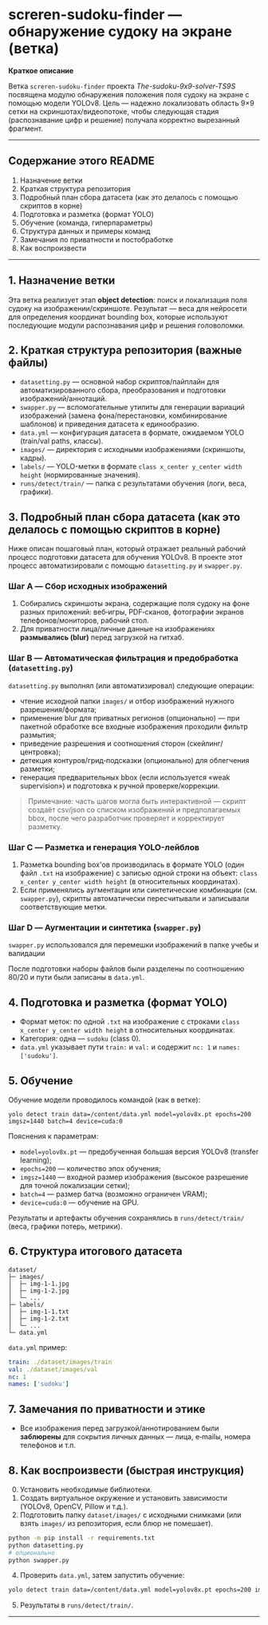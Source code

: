 # screren-sudoku-finder — обнаружение судоку на экране (ветка)

**Краткое описание**

Ветка `screren-sudoku-finder` проекта *The-sudoku-9x9-solver-TS9S* посвящена модулю обнаружения положения поля судоку на экране с помощью модели YOLOv8. Цель — надежно локализовать область 9×9 сетки на скриншотах/видеопотоке, чтобы следующая стадия (распознавание цифр и решение) получала корректно вырезанный фрагмент.

---

## Содержание этого README

1. Назначение ветки
2. Краткая структура репозитория
3. Подробный план сбора датасета (как это делалось с помощью скриптов в корне)
4. Подготовка и разметка (формат YOLO)
5. Обучение (команда, гиперпараметры)
6. Структура данных и примеры команд
7. Замечания по приватности и постобработке
8. Как воспроизвести

---

## 1. Назначение ветки

Эта ветка реализует этап **object detection**: поиск и локализация поля судоку на изображении/скриншоте. Результат — веса для нейросети для определения координат bounding box, которые используют последующие модули распознавания цифр и решения головоломки.

## 2. Краткая структура репозитория (важные файлы)

- `datasetting.py` — основной набор скриптов/пайплайн для автоматизированного сбора, преобразования и подготовки изображений/аннотаций.
- `swapper.py` — вспомогательные утилиты для генерации вариаций изображений (замена фона/перестановки, комбинирование шаблонов) и приведения датасета к единообразию.
- `data.yml` — конфигурация датасета в формате, ожидаемом YOLO (train/val paths, классы).
- `images/` — директория с исходными изображениями (скриншоты, кадры).
- `labels/` — YOLO-метки в формате `class x_center y_center width height` (нормированные значения).
- `runs/detect/train/` — папка с результатами обучения (логи, веса, графики).


## 3. Подробный план сбора датасета (как это делалось с помощью скриптов в корне)

Ниже описан пошаговый план, который отражает реальный рабочий процесс подготовки датасета для обучения YOLOv8. В проекте этот процесс автоматизировали с помощью `datasetting.py` и `swapper.py`.

### Шаг A — Сбор исходных изображений
1. Собирались скриншоты экрана, содержащие поля судоку на фоне разных приложений: веб‑игры, PDF‑сканов, фотографии экранов телефонов/мониторов, рабочий стол.
2. Для приватности лица/личные данные на изображениях **размывались (blur)** перед загрузкой на гитхаб.

### Шаг B — Автоматическая фильтрация и предобработка (`datasetting.py`)
`datasetting.py` выполнял (или автоматизировал) следующие операции:
- чтение исходной папки `images/` и отбор изображений нужного разрешения/формата;
- применение blur для приватных регионов (опционально) — при пакетной обработке все входные изображения проходили фильтр размытия;
- приведение разрешения и соотношения сторон (скейлинг/центровка);
- детекция контуров/грид‑подсказки (опционально) для облегчения разметки;
- генерация предварительных bbox (если используется «weak supervision») и подготовка к ручной проверке/коррекции.

> Примечание: часть шагов могла быть интерактивной — скрипт создаёт csv/json со списком изображений и предполагаемых bbox, после чего разработчик проверяет и корректирует разметку.

### Шаг C — Разметка и генерация YOLO-лейблов
1. Разметка bounding box'ов производилась в формате YOLO (один файл `.txt` на изображение) с записью одной строки на объект: `class x_center y_center width height` (в относительных координатах).
2. Если применялись аугментации или синтетические комбинации (см. `swapper.py`), скрипты автоматически пересчитывали и записывали соответствующие метки.

### Шаг D — Аугментации и синтетика (`swapper.py`)
`swapper.py` использовался для перемешки изображений в папке учебы и валидации

После подготовки наборы файлов были разделены по соотношению 80/20 и пути были записаны в `data.yml`.


## 4. Подготовка и разметка (формат YOLO)
- Формат меток: по одной `.txt` на изображение с строками `class x_center y_center width height` в относительных координатах.
- Категория: одна — `sudoku` (class 0).
- `data.yml` указывает пути `train:` и `val:` и содержит `nc: 1` и `names: ['sudoku']`.


## 5. Обучение
Обучение модели проводилось командой (как в ветке):

```
yolo detect train data=/content/data.yml model=yolov8x.pt epochs=200 imgsz=1440 batch=4 device=cuda:0
```

Пояснения к параметрам:
- `model=yolov8x.pt` — предобученная большая версия YOLOv8 (transfer learning);
- `epochs=200` — количество эпох обучения;
- `imgsz=1440` — входной размер изображения (высокое разрешение для точной локализации сетки);
- `batch=4` — размер батча (возможно ограничен VRAM);
- `device=cuda:0` — обучение на GPU.

Результаты и артефакты обучения сохранялись в `runs/detect/train/` (веса, графики потерь, метрики).


## 6. Структура итогового датасета
```
dataset/
├─ images/
│  ├─ img-1-1.jpg
│  ├─ img-1-2.jpg
│  └─ ...
├─ labels/
│  ├─ img-1-1.txt
│  ├─ img-1-2.txt
│  └─ ...
└─ data.yml
```

`data.yml` пример:

```yaml
train: ./dataset/images/train
val: ./dataset/images/val
nc: 1
names: ['sudoku']
```


## 7. Замечания по приватности и этике
- Все изображения перед загрузкой/аннотированием были **заблюрены** для сокрытия личных данных — лица, e‑mailы, номера телефонов и т.п.

## 8. Как воспроизвести (быстрая инструкция)
0. Установить необходимые библиотеки.
1. Создать виртуальное окружение и установить зависимости (YOLOv8, OpenCV, Pillow и т.д.).
2. Подготовить папку `dataset/images/` с исходными снимками (или взять `images/` из репозитория, если блюр не помешает).

```bash
python -m pip install -r requirements.txt
python datasetting.py 
# опционально
python swapper.py 
```

4. Проверить `data.yml`, затем запустить обучение:

```bash
yolo detect train data=/content/data.yml model=yolov8x.pt epochs=200 imgsz=1440 batch=4 device=cuda:0
```

5. Результаты в `runs/detect/train/`.

---

